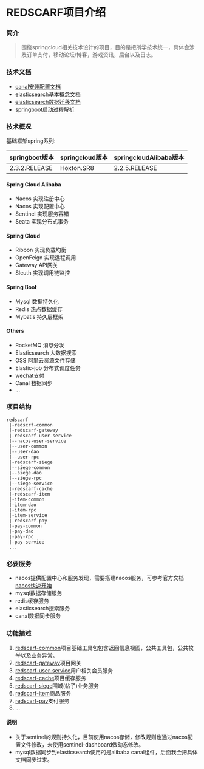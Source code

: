 # REDSCARF项目介绍

### 简介
> 围绕springcloud相关技术设计的项目，目的是把所学技术统一，具体会涉及订单支付，移动论坛/博客，游戏资讯，后台以及日志。
### 技术文档
* [canal安装配置文档](/doc/canal-es.md)
* [elasticsearch基本概念文档](/doc/elastic/es.md)
* [elasticsearch数据迁移文档](/doc/elastic/es-reindex.md)
* [springboot启动过程解析](/doc/spring/springboot-start.md)
### 技术概况

基础框架spring系列:

| springboot版本 | springcloud版本 | springcloudAlibaba版本 |
| ------------- | -------------- | ---------------- |
| 2.3.2.RELEASE | Hoxton.SR8 | 2.2.5.RELEASE |

#### Spring Cloud Alibaba
* Nacos 实现注册中心
* Nacos 实现配置中心
* Sentinel  实现服务容错
* Seata 实现分布式事务

#### Spring Cloud
* Ribbon 实现负载均衡
* OpenFeign 实现远程调用
* Gateway API网关
* Sleuth 实现调用链监控

#### Spring Boot
* Mysql 数据持久化
* Redis 热点数据缓存
* Mybatis 持久层框架 

#### Others
* RocketMQ 消息分发
* Elasticsearch 大数据搜索
* OSS 阿里云资源文件存储
* Elastic-job 分布式调度任务
* wechat支付
* Canal 数据同步  
* ...


### 项目结构
```
redscarf
 |-redscrf-common
 |-redscarf-gateway
 |-redscarf-user-service
 |--nacos-user-service
 |--user-common
 |--user-dao
 |--user-rpc
 |-redscarf-siege
 |--siege-common
 |--siege-dao
 |--siege-rpc
 |--siege-service
 |-redscarf-cache
 |-redscarf-item
 |-item-common
 |-item-dao
 |-item-rpc
 |-item-service
 |-redscarf-pay
 |-pay-common
 |-pay-dao
 |-pay-rpc
 |-pay-service
 ...
```
### 必要服务
* nacos提供配置中心和服务发现，需要搭建nacos服务，可参考官方文档[nacos快速开始](https://nacos.io/zh-cn/docs/quick-start.html)
* mysql数据存储服务
* redis缓存服务
* elasticsearch搜索服务
* canal数据同步服务

### 功能描述
1. [redscarf-common](/redscarf-common)项目基础工具包包含返回信息视图，公共工具包，公共枚举以及业务异常。
2. [redscarf-gateway](/redscarf-gateway)项目网关
3. [redscarf-user-service](/redscarf-user-service)用户相关会员服务
4. [redscarf-cache](/redscarf-cache)项目缓存服务   
5. [redscarf-siege](/redscarf-siege)围城(帖子)业务服务
6. [redscarf-item](/redscarf-item)商品服务   
6. [redscarf-pay](/redscarf-pay)支付服务   
6. ...

#### 说明
* 关于sentinel的规则持久化，目前使用nacos存储，修改规则也通过nacos配置文件修改，未使用sentinel-dashboard做动态修改。
* mysql数据同步到elasticsearch使用的是alibaba canal组件，后面我会把具体文档同步过来。

